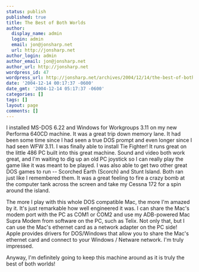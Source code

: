 ```yaml
---
status: publish
published: true
title: The Best of Both Worlds
author:
  display_name: admin
  login: admin
  email: jon@jonsharp.net
  url: http://jonsharp.net
author_login: admin
author_email: jon@jonsharp.net
author_url: http://jonsharp.net
wordpress_id: 47
wordpress_url: http://jonsharp.net/archives/2004/12/14/the-best-of-both-worlds/
date: '2004-12-14 00:17:37 -0600'
date_gmt: '2004-12-14 05:17:37 -0600'
categories: []
tags: []
layout: page
comments: []
---
```

I installed MS-DOS 6.22 and Windows for Workgroups 3.11 on my new Performa 640CD machine.  It was a great trip down memory lane.  It had been some time since I had seen a true DOS prompt and even longer since I had seen WFW 3.11.  I was finally able to install Tie Fighter!  It runs great on the little 486 PC built into this great machine.  Sound and video both work great, and I'm waiting to dig up an old PC joystick so I can really play the game like it was meant to be played.  I was also able to get two other great DOS games to run -- Scorched Earth (Scorch) and Stunt Island.  Both ran just like I remembered them.  It was a great feeling to fire a crazy bomb at the computer tank across the screen and take my Cessna 172 for a spin around the island.

The more I play with this whole DOS compatible Mac, the more I'm amazed by it.  It's just remarkable how well engineered it was.  I can share the Mac's modem port with the PC as COM1 or COM2 and use my ADB-powered Mac Supra Modem from software on the PC, such as Telix.  Not only that, but I can use the Mac's ethernet card as a network adapter on the PC side!  Apple provides drivers for DOS/Windows that allow you to share the Mac's ethernet card and connect to your Windows / Netware network.  I'm truly impressed.

Anyway, I'm definitely going to keep this machine around as it is truly the best of both worlds!
